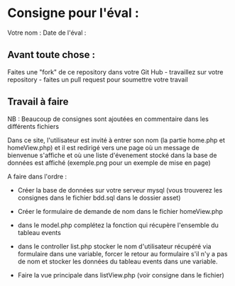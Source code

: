 # Consigne pour l'éval :

Votre nom : 
Date de l'éval :

## Avant toute chose :

Faites une "fork" de ce repository dans votre Git Hub - travaillez sur votre repository - faites un pull request pour soumettre votre travail

## Travail à faire

NB : Beaucoup de consignes sont ajoutées en commentaire dans les différents fichiers

Dans ce site, l'utilisateur est invité à entrer son nom (la partie home.php et homeView.php) et il est redirigé vers une page où un message de bienvenue s'affiche et où une liste d'évenement stocké dans la base de données est affiché (exemple.png pour un exemple de mise en page)

A faire dans l'ordre : 
- Créer la base de données sur votre serveur mysql (vous trouverez les consignes dans le fichier bdd.sql dans le dossier asset)

- Créer le formulaire de demande de nom dans le fichier homeView.php

- dans le model.php complétez la fonction qui récupère l'ensemble du tableau events

- dans le controller list.php stocker le nom d'utilisateur récupéré via formulaire dans une variable, forcer le retour au formulaire s'il n'y a pas de nom et stocker les données du tableau events dans une variable.

- Faire la vue principale dans listView.php (voir consigne dans le fichier)